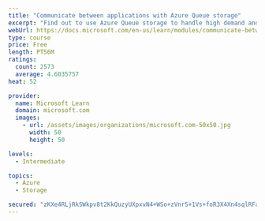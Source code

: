 ```yaml
---
title: "Communicate between applications with Azure Queue storage"
excerpt: "Find out to use Azure Queue storage to handle high demand and improve resilience in your distributed applications."
webUrl: https://docs.microsoft.com/en-us/learn/modules/communicate-between-apps-with-azure-queue-storage/
type: course
price: Free
length: PT56M
ratings:
  count: 2573
  average: 4.6035757
heat: 52

provider:
  name: Microsoft Learn
  domain: microsoft.com
  images:
    - url: /assets/images/organizations/microsoft.com-50x50.jpg
      width: 50
      height: 50

levels:
  - Intermediate

topics:
  - Azure
  - Storage

secured: "zKXe4RLjRkSWkpv8t2KkQuzyUXpxvN4+WSo+zVnrS+1Vs+foR3X4Xn4sqlRFaP4ynAr7KdDcWG0vx9M5bW3BOo01lP5hhkDs13YerAwEvYMBSHQcSE3S5TChEPqpQhf64ZLcY8e3I9+vRtrnXOHlNTxZhvTFzT5ACl9oIar00ZUk7OS4dTUqQZBoQJR6cjk9ZoFDlpIbxneBQ0e7lXwcT8l+9q++mQwG6AJSf/lxwRi+k1g73LnRCGNiKeYMQ8wjC4nqLiotU2eqbd+j7QxmqW+X1HMoujelZZW6NSRLEpYh5e16pa1HUnucKrJlUs6fnaWymBaYIY3TITvCcYdZvoorcOlLiHkPXjSvvEPwr4Yy2c1m6+Uy6Bb+8eQaxi4Dq2MZzpGC/FLyl+IvOtR5sKbNp5sUA1VgV8fDxHPj/Bo=;fNhh7iSkfdKOZDkC0lwNpA=="
---
```


